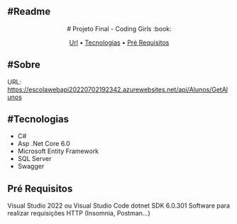 
## #Readme
<p align="center"># Projeto Final - Coding Girls :book:</p> 

<p align="center">
<a href="#sobre">Url</a> •
<a href="#sobre">Tecnologias</a> • 
<a href="#sobre">Pré Requisitos</a> 

</p>

## #Sobre

URL: https://escolawebapi20220702192342.azurewebsites.net/api/Alunos/GetAlunos

## #Tecnologias
- C#
- Asp .Net Core 6.0
- Microsoft Entity Framework 
- SQL Server
- Swagger


## Pré Requisitos

Visual Studio 2022 ou Visual Studio Code
dotnet SDK 6.0.301
Software para realizar requisições HTTP (Insomnia, Postman...)
